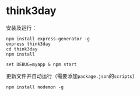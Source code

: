 # think3day

安装及运行：
```
npm install express-generator -g
express think3day
cd think3day
npm install

set DEBUG=myapp & npm start
```

更新文件并自动运行（需要添加`package.json`的`scripts`）
```
npm install nodemon -g
```